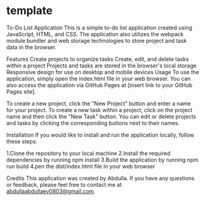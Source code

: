 # template

To-Do List Application
This is a simple to-do list application created using JavaScript, HTML, and CSS. The application also utilizes the webpack module bundler and web storage technologies to store project and task data in the browser.

Features
Create projects to organize tasks
Create, edit, and delete tasks within a project
Projects and tasks are stored in the browser's local storage
Responsive design for use on desktop and mobile devices
Usage
To use the application, simply open the index.html file in your web browser. You can also access the application via GitHub Pages at [insert link to your GitHub Pages site].

To create a new project, click the "New Project" button and enter a name for your project. To create a new task within a project, click on the project name and then click the "New Task" button. You can edit or delete projects and tasks by clicking the corresponding buttons next to their names.

Installation
If you would like to install and run the application locally, follow these steps:

1.Clone the repository to your local machine
2.Install the required dependencies by running npm install
3.Build the application by running npm run build
4.pen the dist/index.html file in your web browser

Credits
This application was created by Abdulla.
If you have any questions or feedback, please feel free to contact me at abdullaabdullaev0803@gmail.com.
